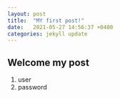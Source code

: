 ```yaml
---
layout: post
title:  "MY first post!"
date:   2021-05-27 14:56:37 +0400
categories: jekyll update
---
```

## Welcome my post
1. user
2. password
